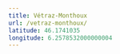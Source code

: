 ```yaml
---
title: Vétraz-Monthoux
url: /vetraz-monthoux/
latitude: 46.1741035
longitude: 6.2578532000000004
---
```

